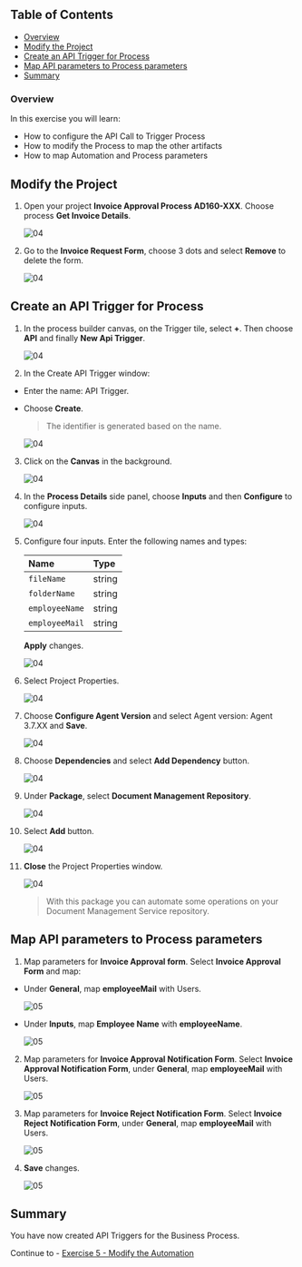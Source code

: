 ## Table of Contents
 - [Overview](#overview)
 - [Modify the Project](#modifyProject)
 - [Create an API Trigger for Process](#configureInputs)
 - [Map API parameters to Process parameters](#mapParameters)
 - [Summary](#summary)

### Overview <a name="overview"></a>

In this exercise you will learn:

- How to configure the API Call to Trigger Process
- How to modify the Process to map the other artifacts
- How to map Automation and Process parameters

## Modify the Project <a name="modifyProject"></a>

1. Open your project **Invoice Approval Process AD160-XXX**. Choose process **Get Invoice Details**.

    ![04](./images//005.png)

2. Go to the **Invoice Request Form**, choose 3 dots and select **Remove** to delete the form.

    ![04](./images//006.png)

## Create an API Trigger for Process <a name="configureInputs"></a>

1. In the process builder canvas, on the Trigger tile, select **+**. Then choose **API** and finally **New Api Trigger**.

    ![04](./images//029.png)

2. In the Create API Trigger window:

- Enter the name: API Trigger.
- Choose **Create**.

    > The identifier is generated based on the name.

    ![04](./images//030.png)

3. Click on the **Canvas** in the background.

    ![04](./images/007b.png)

4. In the **Process Details** side panel, choose **Inputs** and then **Configure** to configure inputs.

    ![04](./images/008a.png)

5. Configure four inputs. Enter the following names and types:

    |  **Name**    | **Type**
    |  :------------- | :-------------
    |  `fileName`       | string
    |  `folderName`     | string
    |  `employeeName`   | string
    |  `employeeMail`   | string

    **Apply** changes.

    ![04](./images/009a.png)

6. Select Project Properties.

    ![04](./images/011b.png)

7. Choose **Configure Agent Version** and select Agent version: Agent 3.7.XX and **Save**.

    ![04](./images/012a.png)

8. Choose **Dependencies** and select **Add Dependency** button.

    ![04](./images/013.png)

9. Under **Package**, select **Document Management Repository**.

    ![04](./images/014.png)

10. Select **Add** button.

    ![04](./images/015a.png)

11. **Close** the Project Properties window.

    ![04](./images/015b.png)

    > With this package you can automate some operations on your Document Management Service repository.

## Map API parameters to Process parameters <a name="mapParameters"></a>

1. Map parameters for **Invoice Approval form**. Select **Invoice Approval Form** and map:
- Under **General**, map **employeeMail** with Users.

    ![05](./images/025.png)

- Under **Inputs**, map **Employee Name** with **employeeName**.

    ![05](./images/025a.png)

2. Map parameters for **Invoice Approval Notification Form**. Select **Invoice Approval Notification Form**, under **General**, map **employeeMail** with Users.

    ![05](./images/027.png)

3. Map parameters for **Invoice Reject Notification Form**. Select **Invoice Reject Notification Form**, under **General**, map **employeeMail** with Users.

    ![05](./images/028.png)

4. **Save** changes.

    ![05](./images/026.png)

## Summary <a name="summary"></a>

You have now created API Triggers for the Business Process.

Continue to - [Exercise 5 - Modify the Automation](../5_ModifyAutomation/Readme.md)

